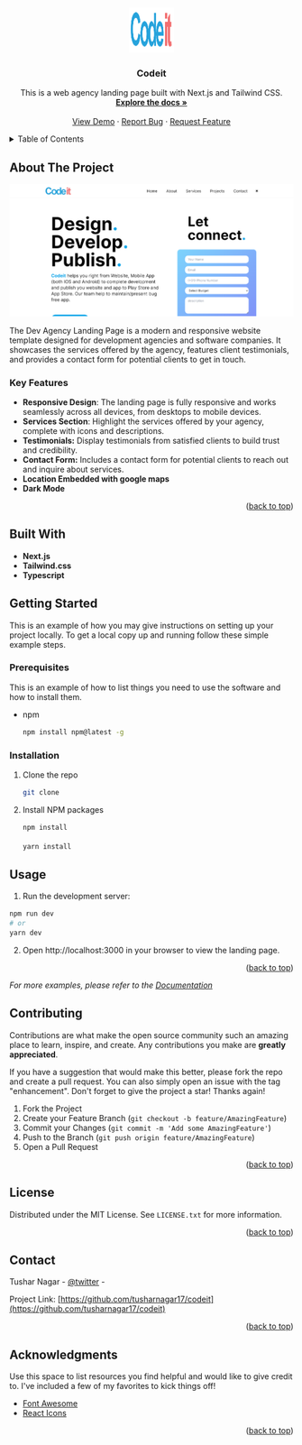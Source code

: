 <a name="readme-top"></a>

<!-- [![Contributors][contributors-shield]][contributors-url]
[![Forks][forks-shield]][forks-url]
[![Stargazers][stars-shield]][stars-url]
[![Issues][issues-shield]][issues-url]
[![MIT License][license-shield]][license-url]
[![LinkedIn][linkedin-shield]][linkedin-url] -->

<!-- PROJECT LOGO -->
<br />
<div align="center">
  <a href="https://github.com/othneildrew/Best-README-Template">
    <img src="/public/codeit-logo.png" alt="Logo" width="80" height="80">
  </a>

  <h3 align="center">Codeit</h3>

  <p align="center">
    This is a web agency landing page built with Next.js and Tailwind CSS.
    <br />
    <a href=""><strong>Explore the docs »</strong></a>
    <br />
    <br />
    <a href="https://codeit-tech.vercel.app">View Demo</a>
    ·
    <a href="https://github.com/tusharnagar17/codeit/issues/new?labels=bug&template=bug-report---.md">Report Bug</a>
    ·
    <a href="https://github.com/tusharnagar17/codeit/issues/new?labels=enhancement&template=feature-request---.md">Request Feature</a>
  </p>
</div>

<!-- TABLE OF CONTENTS -->
<details>
  <summary>Table of Contents</summary>
  <ol>
    <li>
      <a href="#about-the-project">About The Project</a>
      <ul>
        <li><a href="#built-with">Built With</a></li>
      </ul>
    </li>
    <li>
      <a href="#getting-started">Getting Started</a>
      <ul>
        <li><a href="#prerequisites">Prerequisites</a></li>
        <li><a href="#installation">Installation</a></li>
      </ul>
    </li>
    <li><a href="#usage">Usage</a></li>
    <li><a href="#roadmap">Roadmap</a></li>
    <li><a href="#contributing">Contributing</a></li>
    <li><a href="#license">License</a></li>
    <li><a href="#contact">Contact</a></li>
    <li><a href="#acknowledgments">Acknowledgments</a></li>
  </ol>
</details>

<!-- ABOUT THE PROJECT -->

## About The Project

[![Product Name Screen Shot][product-screenshot]](https://codeit-tech.vercel.app)

The Dev Agency Landing Page is a modern and responsive website template designed for development agencies and software companies. It showcases the services offered by the agency, features client testimonials, and provides a contact form for potential clients to get in touch.

### Key Features

- **Responsive Design**: The landing page is fully responsive and works seamlessly across all devices, from desktops to mobile devices.
- **Services Section**: Highlight the services offered by your agency, complete with icons and descriptions.
- **Testimonials:** Display testimonials from satisfied clients to build trust and credibility.
- **Contact Form:** Includes a contact form for potential clients to reach out and inquire about services.
- **Location Embedded with google maps**
- **Dark Mode**

<p align="right">(<a href="#readme-top">back to top</a>)</p>

## Built With

- **Next.js**
- **Tailwind.css**
- **Typescript**

<!-- GETTING STARTED -->

## Getting Started

This is an example of how you may give instructions on setting up your project locally.
To get a local copy up and running follow these simple example steps.

### Prerequisites

This is an example of how to list things you need to use the software and how to install them.

- npm
  ```sh
  npm install npm@latest -g
  ```

### Installation

1. Clone the repo
   ```sh
   git clone
   ```
2. Install NPM packages

   ```sh
   npm install

   yarn install
   ```

## Usage

1. Run the development server:

```bash
npm run dev
# or
yarn dev
```

2. Open http://localhost:3000 in your browser to view the landing page.

<p align="right">(<a href="#readme-top">back to top</a>)</p>

<!-- USAGE EXAMPLES -->

_For more examples, please refer to the [Documentation](https://example.com)_

<!-- CONTRIBUTING -->

## Contributing

Contributions are what make the open source community such an amazing place to learn, inspire, and create. Any contributions you make are **greatly appreciated**.

If you have a suggestion that would make this better, please fork the repo and create a pull request. You can also simply open an issue with the tag "enhancement".
Don't forget to give the project a star! Thanks again!

1. Fork the Project
2. Create your Feature Branch (`git checkout -b feature/AmazingFeature`)
3. Commit your Changes (`git commit -m 'Add some AmazingFeature'`)
4. Push to the Branch (`git push origin feature/AmazingFeature`)
5. Open a Pull Request

<p align="right">(<a href="#readme-top">back to top</a>)</p>

<!-- LICENSE -->

## License

Distributed under the MIT License. See `LICENSE.txt` for more information.

<p align="right">(<a href="#readme-top">back to top</a>)</p>

<!-- CONTACT -->

## Contact

Tushar Nagar - [@twitter](https://twitter.com/tusharnagar_17) -

Project Link: [https://github.com/tusharnagar17/codeit](https://github.com/tusharnagar17/codeit)

<p align="right">(<a href="#readme-top">back to top</a>)</p>

<!-- ACKNOWLEDGMENTS -->

## Acknowledgments

Use this space to list resources you find helpful and would like to give credit to. I've included a few of my favorites to kick things off!

- [Font Awesome](https://fontawesome.com)
- [React Icons](https://react-icons.github.io/react-icons/search)

<p align="right">(<a href="#readme-top">back to top</a>)</p>

<!-- MARKDOWN LINKS & IMAGES -->
<!-- https://www.markdownguide.org/basic-syntax/#reference-style-links -->

<!-- [contributors-shield]: https://img.shields.io/github/contributors/othneildrew/Best-README-Template.svg?style=for-the-badge
[contributors-url]: https://github.com/othneildrew/Best-README-Template/graphs/contributors
[forks-shield]: https://img.shields.io/github/forks/othneildrew/Best-README-Template.svg?style=for-the-badge
[forks-url]: https://github.com/othneildrew/Best-README-Template/network/members
[stars-shield]: https://img.shields.io/github/stars/othneildrew/Best-README-Template.svg?style=for-the-badge
[stars-url]: https://github.com/othneildrew/Best-README-Template/stargazers
[issues-shield]: https://img.shields.io/github/issues/othneildrew/Best-README-Template.svg?style=for-the-badge
[issues-url]: https://github.com/othneildrew/Best-README-Template/issues
[license-shield]: https://img.shields.io/github/license/othneildrew/Best-README-Template.svg?style=for-the-badge
[license-url]: https://github.com/othneildrew/Best-README-Template/blob/master/LICENSE.txt
[linkedin-shield]: https://img.shields.io/badge/-LinkedIn-black.svg?style=for-the-badge&logo=linkedin&colorB=555
[linkedin-url]: https://linkedin.com/in/othneildrew
-->

[product-screenshot]: public/project/codeit/1.png
[Next.js]: https://img.shields.io/badge/next.js-000000?style=for-the-badge&logo=nextdotjs&logoColor=white
[Tailwind]: https://img.shields.io/badge/TailwindCSS-000000?style=for-the-badge&logo=nextdotjs&logoColor=white
[React-url]: https://reactjs.org/
